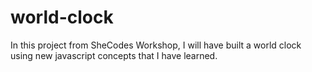 # world-clock

In this project from SheCodes Workshop, I will have built a world clock using new javascript concepts that I have learned.
